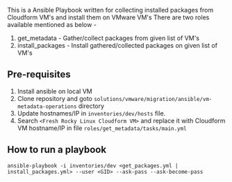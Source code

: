 This is a Ansible Playbook written for collecting installed packages from Cloudform VM's and install them on VMware VM's 
There are two roles available mentioned as below -
1. get_metadata - Gather/collect packages from given list of VM's
2. install_packages - Install gathered/collected packages on given list of VM's

## Pre-requisites
1. Install ansible on local VM
2. Clone repository and goto `solutions/vmware/migration/ansible/vm-metadata-operations` directory
3. Update hostnames/IP in `inventories/dev/hosts` file.
4. Search `<Fresh Rocky Linux Cloudform VM>` and replace it with Cloudform VM hostname/IP in file `roles/get_metadata/tasks/main.yml`

## How to run a playbook
```
ansible-playbook -i inventories/dev <get_packages.yml | install_packages.yml> --user <GID> --ask-pass --ask-become-pass
```
